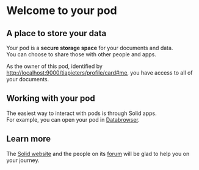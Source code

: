 # Welcome to your pod

## A place to store your data
Your pod is a **secure storage space** for your documents and data.
<br>
You can choose to share those with other people and apps.

As the owner of this pod,
identified by <a href="http://localhost:9000/tiapieters/profile/card#me">http://localhost:9000/tiapieters/profile/card#me</a>,
you have access to all of your documents.

## Working with your pod
The easiest way to interact with pods
is through Solid apps.
<br>
For example,
you can open your pod in [Databrowser](https://solid.github.io/mashlib/dist/browse.html?uri=http://localhost:9000/tiapieters/).

## Learn more
The [Solid website](https://solidproject.org/)
and the people on its [forum](https://forum.solidproject.org/)
will be glad to help you on your journey.
